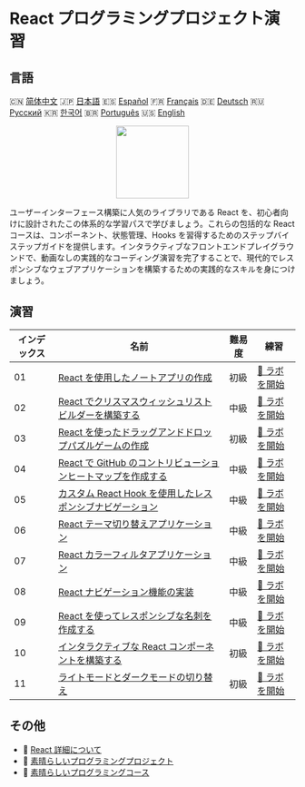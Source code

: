 # React プログラミングプロジェクト演習

## 言語

🇨🇳 [简体中文](README_zh.md) 🇯🇵 [日本語](README_ja.md) 🇪🇸 [Español](README_es.md) 🇫🇷 [Français](README_fr.md) 🇩🇪 [Deutsch](README_de.md) 🇷🇺 [Русский](README_ru.md) 🇰🇷 [한국어](README_ko.md) 🇧🇷 [Português](README_pt.md) 🇺🇸 [English](README.md) 

<div align="center">
<img width="128px" src="https://file.labex.io/path/nUDMNpUKFvpT.png">
</div>

ユーザーインターフェース構築に人気のライブラリである React を、初心者向けに設計されたこの体系的な学習パスで学びましょう。これらの包括的な React コースは、コンポーネント、状態管理、Hooks を習得するためのステップバイステップガイドを提供します。インタラクティブなフロントエンドプレイグラウンドで、動画なしの実践的なコーディング演習を完了することで、現代的でレスポンシブなウェブアプリケーションを構築するための実践的なスキルを身につけましょう。

## 演習

|   インデックス | 名前                                                                                                                                              | 難易度   | 練習                                                                                                 |
|----------------|---------------------------------------------------------------------------------------------------------------------------------------------------|----------|------------------------------------------------------------------------------------------------------|
|             01 | [React を使用したノートアプリの作成](https://labex.io/ja/courses/project-create-a-notes-app-using-react)                                          | 初級     | [🚀 ラボを開始](https://labex.io/ja/courses/project-create-a-notes-app-using-react)                  |
|             02 | [React でクリスマスウィッシュリストビルダーを構築する](https://labex.io/ja/courses/project-building-a-christmas-wish-list-builder-in-react)       | 中級     | [🚀 ラボを開始](https://labex.io/ja/courses/project-building-a-christmas-wish-list-builder-in-react) |
|             03 | [React を使ったドラッグアンドドロップパズルゲームの作成](https://labex.io/ja/courses/project-building-a-react-drag-and-drop-puzzle-game)          | 初級     | [🚀 ラボを開始](https://labex.io/ja/courses/project-building-a-react-drag-and-drop-puzzle-game)      |
|             04 | [React で GitHub のコントリビューションヒートマップを作成する](https://labex.io/ja/courses/project-building-a-react-github-heatmap-contributions) | 中級     | [🚀 ラボを開始](https://labex.io/ja/courses/project-building-a-react-github-heatmap-contributions)   |
|             05 | [カスタム React Hook を使用したレスポンシブナビゲーション](https://labex.io/ja/courses/project-browser-window-size)                               | 中級     | [🚀 ラボを開始](https://labex.io/ja/courses/project-browser-window-size)                             |
|             06 | [React テーマ切り替えアプリケーション](https://labex.io/ja/courses/project-change-page-theme)                                                     | 中級     | [🚀 ラボを開始](https://labex.io/ja/courses/project-change-page-theme)                               |
|             07 | [React カラーフィルタアプリケーション](https://labex.io/ja/courses/project-colour-filter)                                                         | 中級     | [🚀 ラボを開始](https://labex.io/ja/courses/project-colour-filter)                                   |
|             08 | [React ナビゲーション機能の実装](https://labex.io/ja/courses/project-navigation-features)                                                         | 中級     | [🚀 ラボを開始](https://labex.io/ja/courses/project-navigation-features)                             |
|             09 | [React を使ってレスポンシブな名刺を作成する](https://labex.io/ja/courses/project-personal-card-generator)                                         | 中級     | [🚀 ラボを開始](https://labex.io/ja/courses/project-personal-card-generator)                         |
|             10 | [インタラクティブな React コンポーネントを構築する](https://labex.io/ja/courses/project-show-and-hide)                                            | 初級     | [🚀 ラボを開始](https://labex.io/ja/courses/project-show-and-hide)                                   |
|             11 | [ライトモードとダークモードの切り替え](https://labex.io/ja/courses/project-switch-between-light-and-dark)                                         | 初級     | [🚀 ラボを開始](https://labex.io/ja/courses/project-switch-between-light-and-dark)                   |

## その他

- 🔗 [React 詳細について](https://labex.io/ja/skilltrees/react)
- 🔗 [素晴らしいプログラミングプロジェクト](https://github.com/labex-labs/awesome-programming-projects)
- 🔗 [素晴らしいプログラミングコース](https://github.com/labex-labs/awesome-programming-courses)

